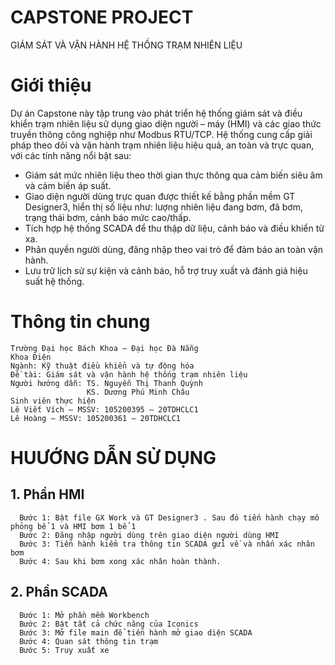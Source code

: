 # CAPSTONE PROJECT
GIÁM SÁT VÀ VẬN HÀNH HỆ THỐNG TRẠM NHIÊN LIỆU
# Giới thiệu
Dự án Capstone này tập trung vào phát triển hệ thống giám sát và điều khiển trạm nhiên liệu sử dụng giao diện người – máy (HMI) và các giao thức truyền thông công nghiệp như Modbus RTU/TCP. Hệ thống cung cấp giải pháp theo dõi và vận hành trạm nhiên liệu hiệu quả, an toàn và trực quan, với các tính năng nổi bật sau:
  - Giám sát mức nhiên liệu theo thời gian thực thông qua cảm biến siêu âm và cảm biến áp suất.
  - Giao diện người dùng trực quan được thiết kế bằng phần mềm GT Designer3, hiển thị số liệu như: lượng nhiên liệu đang bơm, đã bơm, trạng thái bơm, cảnh báo mức cao/thấp.
  -	Tích hợp hệ thống SCADA để thu thập dữ liệu, cảnh báo và điều khiển từ xa.
  -	Phân quyền người dùng, đăng nhập theo vai trò để đảm bảo an toàn vận hành.
  -	Lưu trữ lịch sử sự kiện và cảnh báo, hỗ trợ truy xuất và đánh giá hiệu suất hệ thống.


# Thông tin chung 
    Trường Đại học Bách Khoa – Đại học Đà Nẵng
    Khoa Điện
    Ngành: Kỹ thuật điều khiển và tự động hóa
    Đề tài: Giám sát và vận hành hệ thống trạm nhiên liệu
    Người hướng dẫn: TS. Nguyễn Thị Thanh Quỳnh 
                     KS. Dương Phú Minh Châu
    Sinh viên thực hiện
    Lê Viết Vích – MSSV: 105200395 – 20TDHCLC1
    Lê Hoàng – MSSV: 105200361 – 20TDHCLC1

# HUƯỚNG DẪN SỬ DỤNG
  ## 1. Phần HMI
      Bước 1: Bật file GX Work và GT Designer3 . Sau đó tiến hành chạy mô phỏng bể 1 và HMI bơm 1 bể 1
      Bước 2: Đăng nhập người dùng trên giao diện người dùng HMI
      Bước 3: Tiến hành kiểm tra thông tin SCADA gửi về và nhấn xác nhân bơm
      Bước 4: Sau khi bơm xong xác nhân hoàn thành.
  ## 2. Phần SCADA
      Bước 1: Mở phần mềm Workbench
      Bước 2: Bật tất cả chức năng của Iconics
      Bước 3: Mở file main để tiến hành mở giao diện SCADA
      Bước 4: Quan sát thông tin trạm
      Bước 5: Truy xuất xe
   





